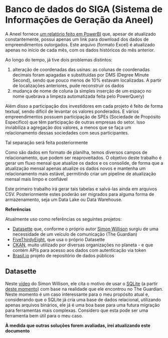 # Banco de dados do SIGA (Sistema de Informações de Geração da Aneel)

A Aneel fornece [um relatório feito em PowerBI](https://app.powerbi.com/view?r=eyJrIjoiNjc4OGYyYjQtYWM2ZC00YjllLWJlYmEtYzdkNTQ1MTc1NjM2IiwidCI6IjQwZDZmOWI4LWVjYTctNDZhMi05MmQ0LWVhNGU5YzAxNzBlMSIsImMiOjR9) que, apesar de atualizado constantemente, possui apenas um link para download dos dados de empreendimentos outorgados. Este arquivo (formato Excel) é atualizado apenas no início de cada mês, com os dados históricos do mês anterior.

Ao longo do tempo, já tive dois problemas distintos:

1. alteração de coordenadas das usinas: as colunas de coordenadas decimais foram apagadas e substituídas por DMS (Degree Minute Second), sendo que pouco menos de 10% estavam localizadas. A partir de localizações anteriores, pude reconstruir os dados
2. mudança de nome de coluna (a simples inserção de um espaço no nome quebrava a limpeza automatizada feita pelo PowerQuery)

Além disso a participação dos investidores em cada projeto é feito de forma textual, sendo difícil de levantar os valores ponderados. E vários empreendimentos possuem participação de SPEs (Sociedade de Propósito Específico) que têm participação de outras empresas do setor. Isso inviabiliza a agregação dos valores, a menos que se faça um relacionamento dessas sociedades com seus participantes.

Tal separação será feita posteriormente

Como são dados em formato de planilha, temos diversos campos de relacionamento, que podem ser reaproveitados. O objetivo deste trabalho é gerar um fluxo mensal que atualize os dados e os consolide, de forma que a atualização mensal apenas atualize os dados novos e mantenha um relacionamento mais estável, permitindo criar um pipeline de atualização mensal mais limpo e confiável

Este primeiro trabalho irá gerar tais tabelas e salvá-las ainda em arquivos CSV. Posteriormente estes poderão ser migrados para alguma forma de armazenamento, seja um Data Lake ou Data Warehouse.

**Referências**

Atualmente uso como referências os seguintes projetos:
- [Datasette](https://datasette.io/) que, conforme o próprio autor [Simon Willison](https://simonwillison.net/) surgiu de uma necessidade de um veículo de comunicação (The Guardian)
- [FiveThirdyEight](https://fivethirtyeight.com/), que usa o próprio Datasette
- [CKAN](https://ckan.org/), muito utilizado por diversas organizações no planeta - e que contém APIs para acesso aos dados com autenticação via token
- [Brasil.io](https://brasil.io/home/) projeto de repositório de dados públicos


## Datasette
Neste [vídeo](https://www.youtube.com/watch?v=7kDFBnXaw-c) do Simon Willison, ele cita o motivo de usar o [SQLite](https://www.sqlite.org/index.html) (a partir [deste momento](https://youtu.be/7kDFBnXaw-c?t=300)) com base na realidade que ele encontrou no The Guardian. Neste momento é um caso interessante para o meu propósito atual e, considerando que o SQLite já cria uma base de dados relacional, utilizando apenas arquivos binários, ele já é uma boa base para uma futura migração para ferramentas mais complexas. Considero que esta pode ser uma ferramenta bem útil para o meu caso.

**À medida que outras soluções forem avaliadas, irei atualizando este documento**